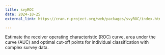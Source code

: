 ```yaml
---
title: svyROC
date: 2024-10-25
external_link: https://cran.r-project.org/web/packages/svyROC/index.html

---
```


Estimate the receiver operating characteristic (ROC) curve, area under the curve (AUC) and optimal cut-off points for individual classification with complex survey data.

<!--more-->

